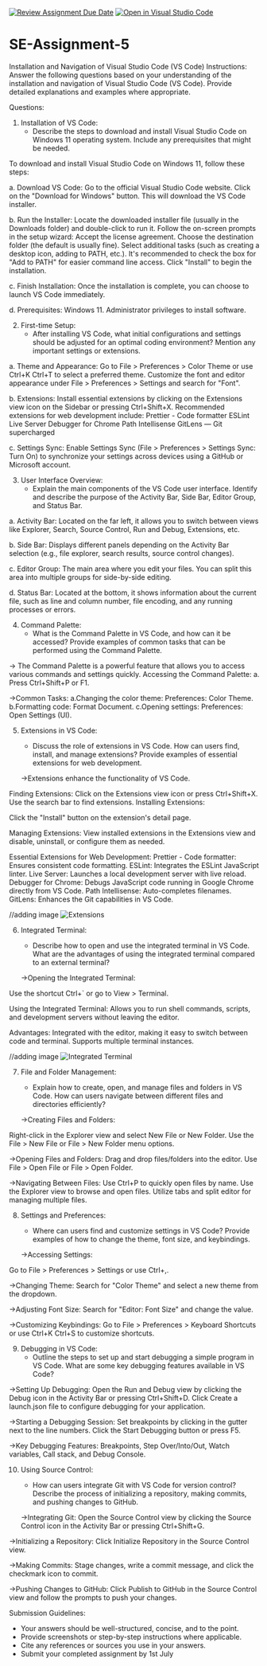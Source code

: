 [![Review Assignment Due Date](https://classroom.github.com/assets/deadline-readme-button-24ddc0f5d75046c5622901739e7c5dd533143b0c8e959d652212380cedb1ea36.svg)](https://classroom.github.com/a/XoLGRbHq)
[![Open in Visual Studio Code](https://classroom.github.com/assets/open-in-vscode-718a45dd9cf7e7f842a935f5ebbe5719a5e09af4491e668f4dbf3b35d5cca122.svg)](https://classroom.github.com/online_ide?assignment_repo_id=15228466&assignment_repo_type=AssignmentRepo)
# SE-Assignment-5
Installation and Navigation of Visual Studio Code (VS Code)
 Instructions:
Answer the following questions based on your understanding of the installation and navigation of Visual Studio Code (VS Code). Provide detailed explanations and examples where appropriate.

 Questions:

1. Installation of VS Code:
   - Describe the steps to download and install Visual Studio Code on Windows 11 operating system. Include any prerequisites that might be needed.

To download and install Visual Studio Code on Windows 11, follow these steps:

a. Download VS Code:
Go to the official Visual Studio Code website.
Click on the "Download for Windows" button. This will download the VS Code installer.

b. Run the Installer:
Locate the downloaded installer file (usually in the Downloads folder) and double-click to run it.
Follow the on-screen prompts in the setup wizard:
Accept the license agreement.
Choose the destination folder (the default is usually fine).
Select additional tasks (such as creating a desktop icon, adding to PATH, etc.). It's recommended to check the box for "Add to PATH" for easier command line access.
Click "Install" to begin the installation.

c. Finish Installation:
Once the installation is complete, you can choose to launch VS Code immediately.

d. Prerequisites:
Windows 11.
Administrator privileges to install software.   



2. First-time Setup:
   - After installing VS Code, what initial configurations and settings should be adjusted for an optimal coding environment? Mention any important settings or extensions.

a. Theme and Appearance:
Go to File > Preferences > Color Theme or use Ctrl+K Ctrl+T to select a preferred theme.
Customize the font and editor appearance under File > Preferences > Settings and search for "Font".

b. Extensions:
Install essential extensions by clicking on the Extensions view icon on the Sidebar or pressing Ctrl+Shift+X.
Recommended extensions for web development include:
Prettier - Code formatter
ESLint
Live Server
Debugger for Chrome
Path Intellisense
GitLens — Git supercharged

c. Settings Sync:
Enable Settings Sync (File > Preferences > Settings Sync: Turn On) to synchronize your settings across devices using a GitHub or Microsoft account.



3. User Interface Overview:
   - Explain the main components of the VS Code user interface. Identify and describe the purpose of the Activity Bar, Side Bar, Editor Group, and Status Bar.

a. Activity Bar:
Located on the far left, it allows you to switch between views like Explorer, Search, Source Control, Run and Debug, Extensions, etc.

b. Side Bar:
Displays different panels depending on the Activity Bar selection (e.g., file explorer, search results, source control changes).

c. Editor Group:
The main area where you edit your files. You can split this area into multiple groups for side-by-side editing.

d. Status Bar:
Located at the bottom, it shows information about the current file, such as line and column number, file encoding, and any running processes or errors.




4. Command Palette:
   - What is the Command Palette in VS Code, and how can it be accessed? Provide examples of common tasks that can be performed using the Command Palette.

-> The Command Palette is a powerful feature that allows you to access various commands and settings quickly.
Accessing the Command Palette:
a. Press Ctrl+Shift+P or F1.
   
   ->Common Tasks:
a.Changing the color theme: Preferences: Color Theme.
b.Formatting code: Format Document.
c.Opening settings: Preferences: Open Settings (UI).




5. Extensions in VS Code:
   - Discuss the role of extensions in VS Code. How can users find, install, and manage extensions? Provide examples of essential extensions for web development.

   ->Extensions enhance the functionality of VS Code.

Finding Extensions:
Click on the Extensions view icon or press Ctrl+Shift+X.
Use the search bar to find extensions.
Installing Extensions:

Click the "Install" button on the extension's detail page.

Managing Extensions:
View installed extensions in the Extensions view and disable, uninstall, or configure them as needed.

Essential Extensions for Web Development:
Prettier - Code formatter: Ensures consistent code formatting.
ESLint: Integrates the ESLint JavaScript linter.
Live Server: Launches a local development server with live reload.
Debugger for Chrome: Debugs JavaScript code running in Google Chrome directly from VS Code.
Path Intellisense: Auto-completes filenames.
GitLens: Enhances the Git capabilities in VS Code.

//adding image
![Extensions](./images/extensions.PNG)





6. Integrated Terminal:
   - Describe how to open and use the integrated terminal in VS Code. What are the advantages of using the integrated terminal compared to an external terminal?

   ->Opening the Integrated Terminal:

Use the shortcut Ctrl+` or go to View > Terminal.

Using the Integrated Terminal:
Allows you to run shell commands, scripts, and development servers without leaving the editor.

Advantages:
Integrated with the editor, making it easy to switch between code and terminal.
Supports multiple terminal instances.

//adding image
![Integrated Terminal](./images/terminal.PNG)



7. File and Folder Management:
   - Explain how to create, open, and manage files and folders in VS Code. How can users navigate between different files and directories efficiently?

   ->Creating Files and Folders:

Right-click in the Explorer view and select New File or New Folder.
Use the File > New File or File > New Folder menu options.

->Opening Files and Folders:
Drag and drop files/folders into the editor.
Use File > Open File or File > Open Folder.

->Navigating Between Files:
Use Ctrl+P to quickly open files by name.
Use the Explorer view to browse and open files.
Utilize tabs and split editor for managing multiple files.





8. Settings and Preferences:
   - Where can users find and customize settings in VS Code? Provide examples of how to change the theme, font size, and keybindings.

   ->Accessing Settings:

Go to File > Preferences > Settings or use Ctrl+,.

->Changing Theme:
Search for "Color Theme" and select a new theme from the dropdown.

->Adjusting Font Size:
Search for "Editor: Font Size" and change the value.

->Customizing Keybindings:
Go to File > Preferences > Keyboard Shortcuts or use Ctrl+K Ctrl+S to customize shortcuts.




9. Debugging in VS Code:
   - Outline the steps to set up and start debugging a simple program in VS Code. What are some key debugging features available in VS Code?

->Setting Up Debugging:
Open the Run and Debug view by clicking the Debug icon in the Activity Bar or pressing Ctrl+Shift+D.
Click Create a launch.json file to configure debugging for your application.

->Starting a Debugging Session:
Set breakpoints by clicking in the gutter next to the line numbers.
Click the Start Debugging button or press F5.

->Key Debugging Features:
Breakpoints, Step Over/Into/Out, Watch variables, Call stack, and Debug Console.





10. Using Source Control:
    - How can users integrate Git with VS Code for version control? Describe the process of initializing a repository, making commits, and pushing changes to GitHub.

    ->Integrating Git:
Open the Source Control view by clicking the Source Control icon in the Activity Bar or pressing Ctrl+Shift+G.

->Initializing a Repository:
Click Initialize Repository in the Source Control view.

->Making Commits:
Stage changes, write a commit message, and click the checkmark icon to commit.

->Pushing Changes to GitHub:
Click Publish to GitHub in the Source Control view and follow the prompts to push your changes.







 Submission Guidelines:
- Your answers should be well-structured, concise, and to the point.
- Provide screenshots or step-by-step instructions where applicable.
- Cite any references or sources you use in your answers.
- Submit your completed assignment by 1st July 

